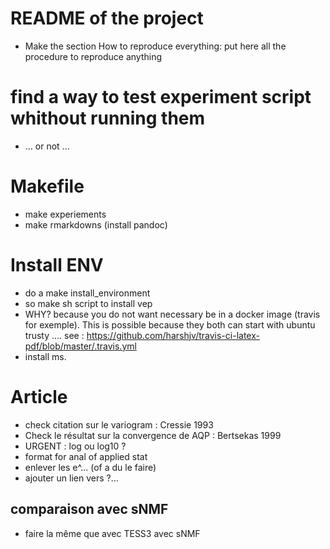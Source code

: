 # README of the project
- Make the section How to reproduce everything: put here all the procedure to reproduce anything

# find a way to test experiment script whithout running them
- ... or not ...

# Makefile
- make experiements
- make rmarkdowns (install pandoc)

# Install ENV
- do a make install_environment
- so make sh script to install vep
- WHY? because you do not want necessary be in a docker image (travis for exemple). This is possible because they both can start with ubuntu trusty .... see : https://github.com/harshjv/travis-ci-latex-pdf/blob/master/.travis.yml
- install ms.

# Article
- check citation sur le variogram : Cressie 1993
- Check le résultat sur la convergence de AQP : Bertsekas 1999
- URGENT : log ou log10 ?
- format for anal of applied stat
- enlever les e^... (of a du le faire)
- ajouter un lien vers ?...

## comparaison avec sNMF
- faire la même que avec TESS3 avec sNMF
